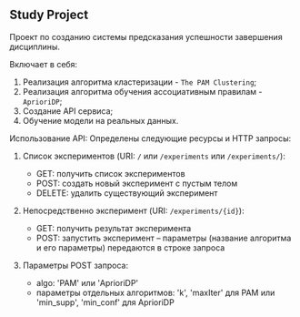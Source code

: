 ## Study Project

Проект по созданию системы предсказания успешности завершения дисциплины.

Включает в себя:
1. Реализация алгоритма кластеризации - `The PAM Clustering`;
2. Реализация алгоритма обучения ассоциативным правилам - `AprioriDP`;
3. Создание API сервиса;
4. Обучение модели на реальных данных.

Использование API:
Определены следующие ресурсы и HTTP запросы:
1.	Список экспериментов (URI: `/` или `/experiments` или `/experiments/`):
	- GET: получить список экспериментов
    - POST: создать новый эксперимент с пустым телом
    - DELETE: удалить существующий эксперимент
2.	Непосредственно эксперимент (URI: `/experiments/{id}`):
    - GET: получить результат эксперимента
    - POST: запустить эксперимент – параметры (название алгоритма и его параметры) передаются в строке запроса

3.  Параметры POST запроса:
    - algo: 'PAM' или 'AprioriDP'
    - параметры отдельных алгоритмов: 'k', 'maxIter' для PAM или 'min_supp', 'min_conf' для AprioriDP
